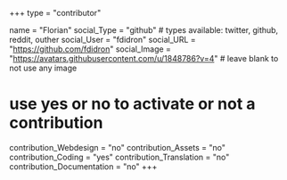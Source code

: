 +++
type = "contributor"

name = "Florian"
social_Type = "github" # types available: twitter, github, reddit, outher
social_User = "fdidron"
social_URL = "https://github.com/fdidron"
social_Image = "https://avatars.githubusercontent.com/u/1848786?v=4" # leave blank to not use any image

# use yes or no to activate or not a contribution
contribution_Webdesign = "no"
contribution_Assets = "no"
contribution_Coding = "yes"
contribution_Translation = "no"
contribution_Documentation = "no"
+++